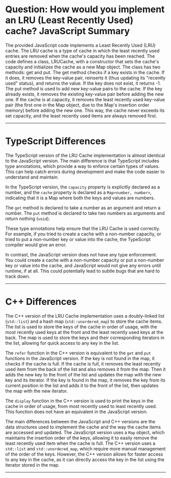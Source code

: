 # Question: How would you implement an LRU (Least Recently Used) cache? JavaScript Summary

The provided JavaScript code implements a Least Recently Used (LRU) cache. The LRU cache is a type of cache in which the least recently used entries are removed when the cache's capacity has been reached. The code defines a class, LRUCache, with a constructor that sets the cache's capacity and initializes the cache as a new Map object. The class has two methods: get and put. The get method checks if a key exists in the cache. If it does, it removes the key-value pair, reinserts it (thus updating its "recently used" status), and returns the value. If the key does not exist, it returns -1. The put method is used to add new key-value pairs to the cache. If the key already exists, it removes the existing key-value pair before adding the new one. If the cache is at capacity, it removes the least recently used key-value pair (the first one in the Map object, due to the Map's insertion order memory) before adding the new one. This way, the cache never exceeds its set capacity, and the least recently used items are always removed first.

---

# TypeScript Differences

The TypeScript version of the LRU Cache implementation is almost identical to the JavaScript version. The main difference is that TypeScript includes type annotations, which provide a way to enforce certain types of values. This can help catch errors during development and make the code easier to understand and maintain.

In the TypeScript version, the `capacity` property is explicitly declared as a number, and the `cache` property is declared as a `Map<number, number>`, indicating that it is a Map where both the keys and values are numbers. 

The `get` method is declared to take a number as an argument and return a number. The `put` method is declared to take two numbers as arguments and return nothing (`void`).

These type annotations help ensure that the LRU Cache is used correctly. For example, if you tried to create a cache with a non-number capacity, or tried to put a non-number key or value into the cache, the TypeScript compiler would give an error.

In contrast, the JavaScript version does not have any type enforcement. You could create a cache with a non-number capacity or put a non-number key or value into the cache, and JavaScript would not give any errors until runtime, if at all. This could potentially lead to subtle bugs that are hard to track down.

---

# C++ Differences

The C++ version of the LRU Cache implementation uses a doubly-linked list (`std::list`) and a hash map (`std::unordered_map`) to store the cache items. The list is used to store the keys of the cache in order of usage, with the most recently used keys at the front and the least recently used keys at the back. The map is used to store the keys and their corresponding iterators in the list, allowing for quick access to any key in the list.

The `refer` function in the C++ version is equivalent to the `get` and `put` functions in the JavaScript version. If the key is not found in the map, it checks if the cache is full. If the cache is full, it removes the least recently used item from the back of the list and also removes it from the map. Then it adds the new key to the front of the list and updates the map with the new key and its iterator. If the key is found in the map, it removes the key from its current position in the list and adds it to the front of the list, then updates the map with the new iterator.

The `display` function in the C++ version is used to print the keys in the cache in order of usage, from most recently used to least recently used. This function does not have an equivalent in the JavaScript version.

The main differences between the JavaScript and C++ versions are the data structures used to implement the cache and the way the cache items are accessed and updated. The JavaScript version uses a `Map` object, which maintains the insertion order of the keys, allowing it to easily remove the least recently used item when the cache is full. The C++ version uses a `std::list` and `std::unordered_map`, which require more manual management of the order of the keys. However, the C++ version allows for faster access to any key in the cache, as it can directly access the key in the list using the iterator stored in the map.

---
